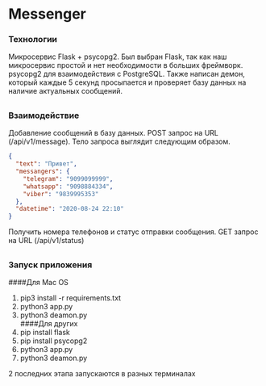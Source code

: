 # Messenger
### Технологии
Микросервис Flask + psycopg2. Был выбран Flask, так как наш микросервис простой и нет необходимости в больших фреймворк.
psycopg2 для  взаимодействия с PostgreSQL.
Также написан демон, который каждые 5 секунд просыпается и проверяет базу данных на наличие актуальных сообщений.
##
### Взаимодействие
Добавление сообщений в базу данных. POST запрос на URL (/api/v1/message). Тело запроса выглядит следующим образом.
```json
{
  "text": "Привет",
  "messangers": {
    "telegram": "9099099999",
    "whatsapp": "9098884334",
    "viber": "9839995353"
  },
  "datetime": "2020-08-24 22:10"
}
```
Получить номера телефонов и статус отправки сообщения. GET запрос на URL (/api/v1/status)
##
### Запуск приложения
####Для Mac OS
1. pip3 install -r requirements.txt
2. python3 app.py
3. python3 deamon.py  
####Для других
1. pip install flask
2. pip install psycopg2
3. python3 app.py
4. python3 deamon.py  

2 последних этапа запускаются в разных терминалах



